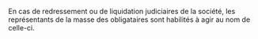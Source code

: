   
 En cas de redressement ou de liquidation judiciaires de la société, les représentants de la masse des obligataires sont habilités à agir au nom de celle-ci.  

  
